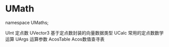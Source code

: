 # UMath
namespace UMaths;

UInt 定点数
UVector3 基于定点数封装的向量数据类型
UCalc 常用的定点数数学运算
UArgs 运算参数
AcosTable Acos数值查寻表

